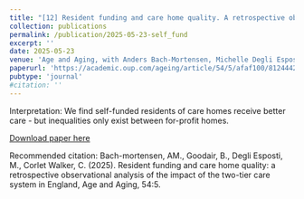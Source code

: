 ```yaml
---
title: "[12] Resident funding and care home quality. A retrospective observational analysis of the impact of the two-tier care system in England"
collection: publications
permalink: /publication/2025-05-23-self_fund
excerpt: ''
date: 2025-05-23
venue: 'Age and Aging, with Anders Bach-Mortensen, Michelle Degli Esposti and Christine Corlet Walker'
paperurl: 'https://academic.oup.com/ageing/article/54/5/afaf100/8124442'
pubtype: 'journal'
#citation: ''
---
```

Interpretation: We find self-funded residents of care homes receive better care - but inequalities only exist between for-profit homes.

[Download paper here](https://academic.oup.com/ageing/article/54/5/afaf100/8124442)


Recommended citation: Bach-mortensen, AM., Goodair, B.,  Degli Esposti, M., Corlet Walker, C. (2025). Resident funding and care home quality: a retrospective observational analysis of the impact of the two-tier care system in England, Age and Aging, 54:5.


